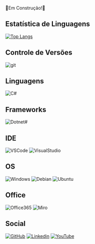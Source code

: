 :construction:Em Construção!:construction:

## Estatística de Linguagens

[![Top Langs](https://github-readme-stats.vercel.app/api/top-langs/?username=sidneibrianti&layout=compact&theme=onedark)](https://github.com/sidneibrianti)

## Controle de Versões

![git](https://shields.io/badge/Git-Básico-f14e32?logo=git&style=flat) 

## Linguagens

![C#](https://shields.io/badge/C%23-Básico-%23239120?logo=csharp&logoColor=%23239120&style=flat)

## Frameworks

![Dotnet#](https://shields.io/badge/.Net-Básico-%23512BD4?logo=.net&logoColor=white&style=flat)
## IDE

![VSCode](https://shields.io/badge/VSCode-Básico-%230078d7?logo=visual-studio-code&logoColor=%230078d7&style=flat)
![VisualStudio](https://shields.io/badge/Visual_Studio-Básico-%235C2D91?logo=visual-studio&logoColor=%235C2D91&style=flat)

## OS

![Windows](https://shields.io/badge/Windows-Intermediario-%230078D6?logo=windows&logoColor=%230078D6&style=flat)
![Debian](https://shields.io/badge/Debian-Básico+-%23D70A53?logo=debian&logoColor=%23D70A53&style=flat)
![Ubuntu](https://img.shields.io/badge/Ubuntu-Básico+-%23E95420?style=flat&logo=ubuntu&logoColor=%23E95420)

## Office

![Office365](https://shields.io/badge/Microsoft_Office-Básico+-%23D83B01?style=flat&logo=microsoft-office&logoColor=%23D83B01)
![Miro](https://shields.io/badge/Miro-Básico+-%23050038?style=flat&logo=Miro&logoColor=%23050038)


## Social

[![GitHub](https://img.shields.io/badge/GitHub-black?style=flat&logo=github&logoColor=white)](https://github.com/sidneibrianti)
[![Linkedin](https://img.shields.io/badge/LinkedIn-%230077B5?style=flat&logo=linkedin&logoColor=white)](https://www.linkedin.com)
[![YouTube](https://img.shields.io/badge/YouTube-%23FF0000?style=flat&logo=youtube&logoColor=white)](https://www.youtube.com)
